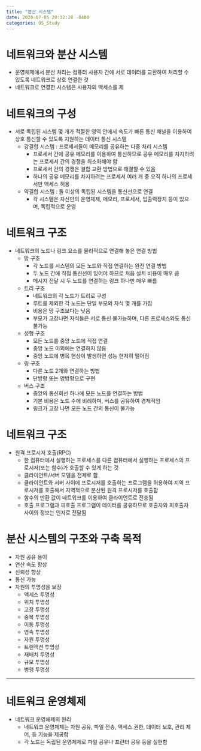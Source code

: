 ```yaml
---
title: "분산 시스템"
date: 2020-07-05 20:32:28 -0400
categories: OS_Study
---
```


# 네트워크와 분산 시스템

- 운영체제에서 분산 처리는 컴퓨터 사용자 간에 서로 데이터를 교환하여 처리할 수 있도록 네트워크로 상호 연결한 것
- 네트워크로 연결한 시스템은 사용자의 액세스를 제



# 네트워크의 구성

 - 서로 독립된 시스템 몇 개가 적절한 영역 안에서 속도가 빠른 통신 채널을 이용하여 상호 통신할 수 있도록 지원하는 데이터 통신 시스템
 	- 강결합 시스템 : 프로세서들이 메모리를 공유하는 다중 처리 시스템
 		- 프로세서 간에 공유 메모리를 이용하여 통신하므로 공유 메모리를 차지하려는 프로세서 간의 경쟁을 최소화해야 함
 		- 프로세서 간의 경쟁은 결합 교환 방법으로 해결할 수 있음
 		- 하나의 공유 메모리를 차지하려는 프로세서 여러 개 중 오직 하나의 프로세서만 액세스 허용
 	- 약결합 시스템 : 둘 이상의 독립된 시스템을 통신선으로 연결
 		- 각 시스템은 자신만의 운영체제, 메모리, 프로세서, 입출력장치 등이 있으며, 독립적으로 운영



# 네트워크 구조

 - 네트워크의 노드나 링크 요소를 물리적으로 연결해 놓은 연결 방법
 	- 망 구조
 		- 각 노드를 시스템의 모든 노드와 직접 연결하는 완전 연결 방법
 		- 두 노드 간에 직접 통신선이 있어야 하므로 처음 설치 비용이 매우 큼
 		- 메시지 전달 시 두 노드를 연결하는 링크 하나만 매우 빠름
 	- 트리 구조
 		- 네트워크의 각 노드가 트리로 구성
 		- 루트를 제외한 각 노드는 단일 부모와 자식 몇 개를 가짐
 		- 비용은 망 구조보다는 낮음
 		- 부모가 고장나면 자식들은 서로 통신 불가능하며, 다른 프로세스와도 통신 불가능
 	- 성형 구조
 		- 모든 노드를 중앙 노드에 직접 연결
 		- 중앙 노드 이외에는 연결하지 않음
 		- 중앙 노드에 병목 현상이 발생하면 성능 현저히 떨어짐
 	- 링 구조
 		- 다른 노드 2개와 연결하는 방법
 		- 단방향 또는 양방향으로 구현
 	- 버스 구조
		- 중앙의 통신회선 하나에 모든 노드를 연결하는 방법
		- 기본 비용은 노드 수에 비례하며, 버스를 공유하여 경제적임
		- 링크가 고장 나면 모든 노드 간의 통신이 불가능



# 네트워크 구조

 - 원격 프로시저 호출(RPC)
 	- 한 컴퓨터에서 실행하는 프로세스를 다른 컴퓨터에서 실행하는 프로세스의 프로시저(또는 함수)가 호출할 수 있게 하는 것
 	- 클라이언트/서버 모델을 전제로 함
 	- 클라이언트와 서버 사이에 프로시저를 호출하는 프로그램을 허용하여 지역 프로시저를 호출해서 지역적으로 분산된 원격 프로시저를 호출함
 	- 함수의 반환 값이 네트워크를 이용하여 클라이언트로 전송됨
 	- 호출 프로그램과 피호출 프로그램이 데이터를 공유하므로 호출자와 피호출자 사이의 정보는 인자로 전달됨



# 분산 시스템의 구조와 구축 목적

 - 자원 공유 용이
 - 연산 속도 향상
 - 신뢰성 향상
 - 통신 가능
 - 자원의 투명성을 보장
 	- 액세스 투명성
 	- 위치 투명성
 	- 고장 투명성
 	- 중복 투명성
 	- 이동 투명성
 	- 영속 투명성
 	- 자원 투명성
 	- 트랜잭션 투명성
 	- 재배치 투명성
 	- 규모 투명성
 	- 병행 투명성



* * *

# 네트워크 운영체제

 - 네트워크 운영체제의 원리
 	- 네트워크 운영체제는 자원 공유, 파일 전송, 액세스 권한, 데이터 보호, 관리 제어, 등 기능을 제공함
 	- 각 노드는 독립된 운영체제로 파일 공유나 프린터 공유 등을 실현함

